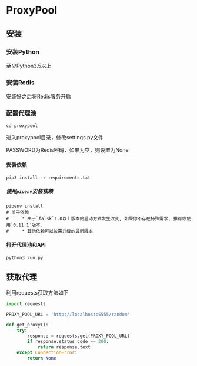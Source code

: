 # ProxyPool

## 安装

### 安装Python

至少Python3.5以上

### 安装Redis

安装好之后将Redis服务开启

### 配置代理池

```
cd proxypool
```

进入proxypool目录，修改settings.py文件

PASSWORD为Redis密码，如果为空，则设置为None

#### 安装依赖

```
pip3 install -r requirements.txt
```

##### 使用`pipenv`安装依赖

```
pipenv install
# 关于依赖
#     * 由于`falsk`1.0以上版本的启动方式发生改变, 如果你不存在特殊需求, 推荐你使用`0.11.1`版本.
#     * 其他依赖可以按需升级的最新版本
```

#### 打开代理池和API

```
python3 run.py
```

## 获取代理


利用requests获取方法如下

```python
import requests

PROXY_POOL_URL = 'http://localhost:5555/random'

def get_proxy():
    try:
        response = requests.get(PROXY_POOL_URL)
        if response.status_code == 200:
            return response.text
    except ConnectionError:
        return None
```
